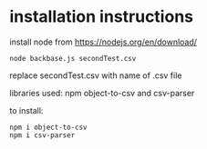 # installation instructions
install node from https://nodejs.org/en/download/
```
node backbase.js secondTest.csv
```
replace secondTest.csv with name of .csv file

libraries used: npm object-to-csv and csv-parser

to install:
```
npm i object-to-csv
npm i csv-parser
```
